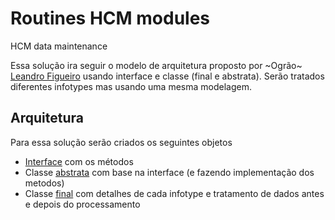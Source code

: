 # Routines HCM modules
HCM data maintenance

Essa solução ira seguir o modelo de arquitetura proposto por ~Ogrão~ [Leandro Figueiro](https://www.linkedin.com/in/leandro-figueiredo-09560113/) usando interface e classe (final e abstrata). Serão tratados diferentes infotypes mas usando uma mesma modelagem.

## Arquitetura ##

Para essa solução serão criados os seguintes objetos

- [Interface](https://github.com/edmilson-nascimento/hcm/blob/main/yif_hcm_elo_data_maintenance.abap) com os métodos
- Classe [abstrata](#) com base na interface (e fazendo implementação dos metodos)
- Classe [final]() com detalhes de cada infotype e tratamento de dados antes e depois do processamento


